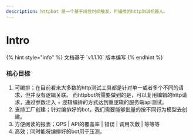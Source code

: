 ```yaml
---
description: httpbot 是一个基于线性时间触发，可编排的http测试机器人。
---
```


# Intro

{% hint style="info" %}
文档基于 \`v1.1.10\` 版本编写
{% endhint %}

### 核心目标

1. 可编排；在目前看来大多数的http测试工具都是针对单一或者多个不同的请求，但并没有逻辑关联。 而httpbot所需要做到的是，可以复用编辑的http请求，通过参数注入 + 逻辑编排的方式达到重逻辑的服务端api测试。
2. 支持工厂创建；针对编排好的bot，我们需要能够批量的按不同行为模型去创建。
3. 方便阅读的报表；QPS \| API的覆盖率 \| 错误 \| 调用次数 \| 等等等
4. 高效；同时能将编排好的bot用于压测。







